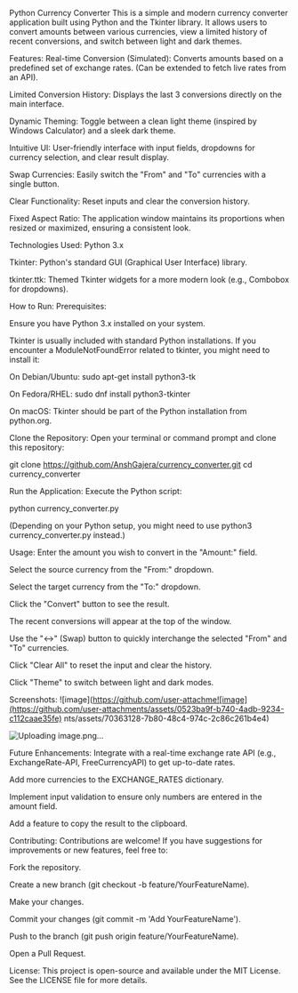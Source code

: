 Python Currency Converter
This is a simple and modern currency converter application built using Python and the Tkinter library. It allows users to convert amounts between various currencies, view a limited history of recent conversions, and switch between light and dark themes.

Features:
Real-time Conversion (Simulated): Converts amounts based on a predefined set of exchange rates. (Can be extended to fetch live rates from an API).

Limited Conversion History: Displays the last 3 conversions directly on the main interface.

Dynamic Theming: Toggle between a clean light theme (inspired by Windows Calculator) and a sleek dark theme.

Intuitive UI: User-friendly interface with input fields, dropdowns for currency selection, and clear result display.

Swap Currencies: Easily switch the "From" and "To" currencies with a single button.

Clear Functionality: Reset inputs and clear the conversion history.

Fixed Aspect Ratio: The application window maintains its proportions when resized or maximized, ensuring a consistent look.

Technologies Used:
Python 3.x

Tkinter: Python's standard GUI (Graphical User Interface) library.

tkinter.ttk: Themed Tkinter widgets for a more modern look (e.g., Combobox for dropdowns).

How to Run:
Prerequisites:

Ensure you have Python 3.x installed on your system.

Tkinter is usually included with standard Python installations. If you encounter a ModuleNotFoundError related to tkinter, you might need to install it:

On Debian/Ubuntu: sudo apt-get install python3-tk

On Fedora/RHEL: sudo dnf install python3-tkinter

On macOS: Tkinter should be part of the Python installation from python.org.

Clone the Repository:
Open your terminal or command prompt and clone this repository:

git clone https://github.com/AnshGajera/currency_converter.git
cd currency_converter

Run the Application:
Execute the Python script:

python currency_converter.py

(Depending on your Python setup, you might need to use python3 currency_converter.py instead.)

Usage:
Enter the amount you wish to convert in the "Amount:" field.

Select the source currency from the "From:" dropdown.

Select the target currency from the "To:" dropdown.

Click the "Convert" button to see the result.

The recent conversions will appear at the top of the window.

Use the "↔" (Swap) button to quickly interchange the selected "From" and "To" currencies.

Click "Clear All" to reset the input and clear the history.

Click "Theme" to switch between light and dark modes.

Screenshots:
![image](https://github.com/user-attachme![image](https://github.com/user-attachments/assets/0523ba9f-b740-4adb-9234-c112caae35fe)
nts/assets/70363128-7b80-48c4-974c-2c86c261b4e4)

![Uploading image.png…]()

Future Enhancements:
Integrate with a real-time exchange rate API (e.g., ExchangeRate-API, FreeCurrencyAPI) to get up-to-date rates.

Add more currencies to the EXCHANGE_RATES dictionary.

Implement input validation to ensure only numbers are entered in the amount field.

Add a feature to copy the result to the clipboard.

Contributing:
Contributions are welcome! If you have suggestions for improvements or new features, feel free to:

Fork the repository.

Create a new branch (git checkout -b feature/YourFeatureName).

Make your changes.

Commit your changes (git commit -m 'Add YourFeatureName').

Push to the branch (git push origin feature/YourFeatureName).

Open a Pull Request.

License:
This project is open-source and available under the MIT License. See the LICENSE file for more details.
